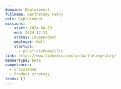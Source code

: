 ```yaml
---
domaine: Déploiement
fullname: Barthelemy Fabry
role: Déploiement
missions:
  - start: 2024-04-29
    end: 2024-12-31
    status: independent
    employer: Malt
    startups:
      - plusfraichemaville
link: https://www.linkedin.com/in/barthelemyfabry/
memberType: beta
competences:
  - Croissance
  - Product strategy
teams: []
---
```

